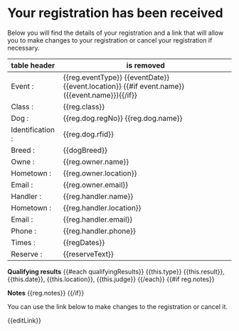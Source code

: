 [subject]: # (Registration confirmation: {{reg.eventType}} {{eventDate}} {{event.location}})

# Your registration has been received

Below you will find the details of your registration and a link that will allow you to make changes to your registration or cancel your registration if necessary.

table header | is removed
:-- | ----
Event          :| {{reg.eventType}} {{eventDate}} {{event.location}} {{#if event.name}}({{event.name}}){{/if}}
Class          :| {{reg.class}}
Dog            :| {{reg.dog.regNo}} {{reg.dog.name}}
Identification :| {{reg.dog.rfid}}
Breed          :| {{dogBreed}}
Owne           :| {{reg.owner.name}}
Hometown       :| {{reg.owner.location}}
Email          :| {{reg.owner.email}}
Handler        :| {{reg.handler.name}}
Hometown       :| {{reg.handler.location}}
Email          :| {{reg.handler.email}}
Phone          :| {{reg.handler.phone}}
Times          :| {{regDates}}
Reserve        :| {{reserveText}}

**Qualifying results**
{{#each qualifyingResults}}
{{this.type}} {{this.result}}, {{this.date}}, {{this.location}}, {{this.judge}}
{{/each}}
{{#if reg.notes}}

**Notes**
{{reg.notes}}
{{/if}}

You can use the link below to make changes to the registration or cancel it.

{{editLink}}

